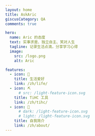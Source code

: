 ```yaml
---
layout: home
title: AskAric
giscusCategory: QA
comments: true

hero:
  name: Aric 的态度
  text: 实事求是、独立自主、笑对人生
  tagline: 记录生活点滴，分享学习心得
  image:
    src: /logo.png
    alt: Aric

features:
  - icon: 🎾
    title: 生活爱好
    link: /zh/life/
  - icon: ⛏
      # src: /light-feature-icon.svg
    title: TiHC 工具
    link: /zh/tihc/
  - icon: 🧑
      # dark: /light-feature-icon.svg
      # light: /light-feature-icon.svg
    title: 自我简介
    link: /zh/about/
---
```


<!-- ## Ask Channel

You can ask everything you want!

<QandAList /> -->


<vendors-zh/>



<panda-hr/>
<media/>


